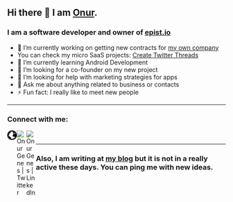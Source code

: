 ## Hi there 👋 I am [Onur][personalwebsite].
### I am a software developer and owner of [epist.io][website]

- 🔭 I’m currently working on getting new contracts for [my own company][website]
- You can check my micro SaaS projects: [Create Twitter Threads](https://threadmaker.co)
- 🌱 I’m currently learning Android Development
- 👯 I’m looking for a co-founder on my new project
- 🤔 I’m looking for help with marketing strategies for apps
- 💬 Ask me about anything related to business or contacts
- ⚡ Fun fact: I really like to meet new people

---

### Connect with me:

[<img align="left" alt="Onur Genes" width="22px" src="https://raw.githubusercontent.com/iconic/open-iconic/master/svg/globe.svg" />][personalwebsite]
[<img align="left" alt="Onur Genes | Twitter" width="22px" src="https://cdn.jsdelivr.net/npm/simple-icons@v3/icons/twitter.svg" />][twitter]
[<img align="left" alt="Onur Genes | LinkedIn" width="22px" src="https://cdn.jsdelivr.net/npm/simple-icons@v3/icons/linkedin.svg" />][linkedin]
</br>

---

### Also, I am writing at [my blog][blog] but it is not in a really active these days. You can ping me with new ideas.

[website]: https://epist.io
[personalwebsite]: https://onurgenes.com
[twitter]: https://twitter.com/onurgenes
[linkedin]: https://www.linkedin.com/in/onurgenes/
[blog]: https://devgenes.com
